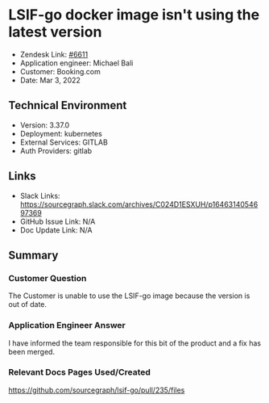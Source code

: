 
# LSIF-go docker image isn't using the latest version <!-- Ticket Title  Hint: include keywords to make it searchable -->

- Zendesk Link: [#6611](https://sourcegraph.zendesk.com/agent/tickets/6611)
- Application engineer: Michael Bali
- Customer: Booking.com <!-- Redact if this contains personally identifying information -->
- Date: Mar 3, 2022

<!-- Data populated from integration, speak to Ben Gordon or Michael Bali if not working -->
<!-- During Internal team trial, fill missing data manually (we are waiting for all data to sync) -->

## Technical Environment
- Version: 3.37.0​
- Deployment: kubernetes
- External Services: GITLAB
- Auth Providers: gitlab


## Links
<!-- Data for application engineer manual entry -->
- Slack Links: https://sourcegraph.slack.com/archives/C024D1ESXUH/p1646314054697369
- GitHub Issue Link: N/A 
- Doc Update Link: N/A

## Summary
### Customer Question
The Customer is unable to use the LSIF-go image because the version is out of date.

### Application Engineer Answer
I have informed the team responsible for this bit of the product and a fix has been merged.

### Relevant Docs Pages Used/Created
https://github.com/sourcegraph/lsif-go/pull/235/files
<!-- Once complete, upload a copy to https://github.com/sourcegraph/support-tools-internal/tree/main/resolved-tickets as a .md file -->
<!-- Name the file 6611.md -->

